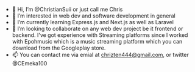 - 👋 Hi, I’m @ChristianSuii or just call me Chris
- 👀 I’m interested in web dev and software development in general
- 🌱 I’m currently learning Express.js and Next.js as well as Laravel
- 💞️ I’m looking to collaborate on any web dev project be it frontend or backend. I've got experience with Streaming platforms since I worked with Epohmusic which is a music streaming platform which you can download from the Googleplay store. 
- 📫 You can contact me via emial at chrizten444@gmail.com, or twitter @CEmeka100

<!---
ChristianSuii/ChristianSuii is a ✨ special ✨ repository because its `README.md` (this file) appears on your GitHub profile.
You can click the Preview link to take a look at your changes.
--->
